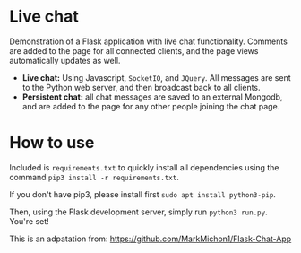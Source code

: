 # Live chat

Demonstration of a Flask application with live chat functionality.  Comments are added to the page for all connected clients, and the page views automatically updates as well.

- **Live chat:**  Using Javascript, `SocketIO`, and `JQuery`.  All messages are sent to the Python web server, and then broadcast back to all clients.
- **Persistent chat:** all chat messages are saved to an external Mongodb, and are added to the page for any other people joining the chat page.

# How to use
Included is `requirements.txt` to quickly install all dependencies using the command `pip3 install -r requirements.txt`. 

If you don't have pip3, please install first `sudo apt install python3-pip`.

Then, using the Flask development server, simply run `python3 run.py`.  You're set!

This is an adpatation from: https://github.com/MarkMichon1/Flask-Chat-App
